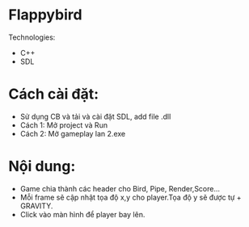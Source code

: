# Flappybird
Technologies:
* C++
* SDL
# Cách cài đặt:
* Sử dụng CB và tải và cài đặt SDL, add file .dll 
* Cách 1: Mở project và Run
* Cách 2: Mở gameplay lan 2.exe
# Nội dung:
- Game chia thành các header cho Bird, Pipe, Render,Score...
- Mỗi frame sẽ cập nhật tọa độ x,y cho player.Tọa độ y sẽ được tự + GRAVITY.
- Click vào màn hình để player bay lên.






